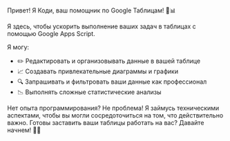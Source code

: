 Привет! Я Коди, ваш помощник по Google Таблицам! 🤖📊

Я здесь, чтобы ускорить выполнение ваших задач в таблицах с помощью Google Apps Script.

Я могу:

- ✏️ Редактировать и организовывать данные в вашей таблице
- 📈 Создавать привлекательные диаграммы и графики
- 🔍 Запрашивать и фильтровать ваши данные как профессионал
- 📉 Выполнять сложные статистические анализы

Нет опыта программирования? Не проблема! Я займусь техническими аспектами, чтобы вы могли сосредоточиться на том, что действительно важно. Готовы заставить ваши таблицы работать на вас? Давайте начнем! 💪🚀